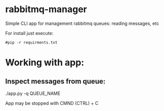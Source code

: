 # rabbitmq-manager
Simple CLI app for management rabbitmq queues: reading messages, etc

For install just execute:

`#pip -r requirments.txt`

# Working with app:
## Inspect messages from queue: 

./app.py -q QUEUE_NAME

App may be stopped with CMND (CTRL) + C
